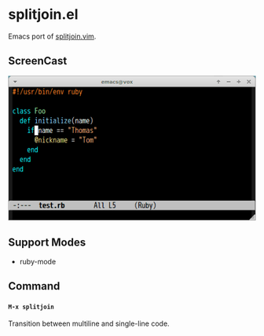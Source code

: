 # splitjoin.el

Emacs port of [splitjoin.vim](https://github.com/AndrewRadev/splitjoin.vim).


## ScreenCast

![splitjoin](image/splitjoin.gif)


## Support Modes

- ruby-mode


## Command

#### `M-x splitjoin`

Transition between multiline and single-line code.
